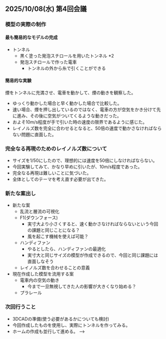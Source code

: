 ## 2025/10/08(水) 第4回会議

### 模型の実際の制作
#### 最も簡易的なモデルの完成
* トンネル
  * 黒く塗った発泡スチロールを用いたトンネル *2
  * 発泡スチロールで作った電車
    * トンネルの外から糸で引くことができる

#### 簡易的な実験
煙をトンネルに充満させ、電車を動かして、煙の動きを観察した。
* ゆっくり動かした場合と早く動かした場合で比較した。
* 速い場合、煙を押し出しているのではなく、電車の方が空気をかき分けて先に進み、その後に空気がついてくるような動きだった。
* およそ10m/s程度が手で引いた時の速度の限界であるように感じた。
* レイノルズ数を完全に合わせるとなると、50倍の速度で動かさなければならない問題に直面した。


### 完全なる再現のためのレイノルズ数について
* サイズを1/50にしたので、理想的には速度を50倍にしなければならない。
* 今回実験してみて、かなり早めに引いたが、10m/s程度であった。
* 完全なる再現は難しいことに気づいた。
* 全体としてのテーマを考え直す必要が出てきた。

### 新たな案出し
* 新たな案
  * 乱流と層流の可視化
  * F1(ダウンフォース)
    * 実寸大より小さくすると、速く動かさなければならないという今回の課題と同じことになる？
    * 風を起こす機械を使えば可能？
  * ハンディファン
    * やるとしたら、ハンディファンの最適化
    * 実寸大と同じサイズの模型が作成できるので、今回と同じ課題には直面しなそう
  * レイノルズ数を合わせることの意義
* 現在作成した模型を流用する案
  * 電車内の空気の動き
    * 今まで一旦無視してきた人の影響が大きくなり始める？
  * プラレール




### 次回行うこと
* 3DCADの準備(使う必要があるかについても検討)
* 今回作成したものを使用し、実際にトンネルを作ってみる。
* ホームの作成も並行して進める。 -->